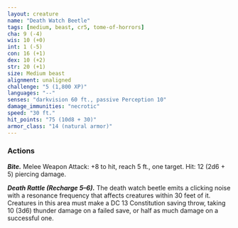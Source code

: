 ```yaml
---
layout: creature
name: "Death Watch Beetle"
tags: [medium, beast, cr5, tome-of-horrors]
cha: 9 (-4)
wis: 10 (+0)
int: 1 (-5)
con: 16 (+1)
dex: 10 (+2)
str: 20 (+1)
size: Medium beast
alignment: unaligned
challenge: "5 (1,800 XP)"
languages: "--"
senses: "darkvision 60 ft., passive Perception 10"
damage_immunities: "necrotic"
speed: "30 ft."
hit_points: "75 (10d8 + 30)"
armor_class: "14 (natural armor)"
---
```


### Actions

***Bite.*** Melee Weapon Attack: +8 to hit, reach 5 ft., one target. Hit: 12
(2d6 + 5) piercing damage.

***Death Rattle (Recharge 5–6).*** The death watch beetle emits a clicking
noise with a resonance frequency that affects creatures within 30 feet of
it. Creatures in this area must make a DC 13 Constitution saving throw,
taking 10 (3d6) thunder damage on a failed save, or half as much damage
on a successful one.
